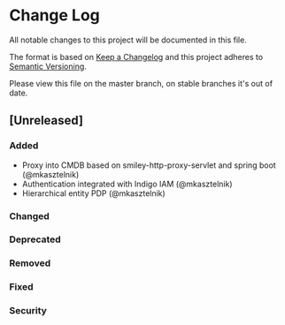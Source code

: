 # Change Log
All notable changes to this project will be documented in this file.

The format is based on [Keep a Changelog](http://keepachangelog.com/)
and this project adheres to [Semantic Versioning](http://semver.org/).

Please view this file on the master branch, on stable branches it's out of date.

## [Unreleased]

### Added
- Proxy into CMDB based on smiley-http-proxy-servlet and spring boot (@mkasztelnik)
- Authentication integrated with Indigo IAM (@mkasztelnik)
- Hierarchical entity PDP (@mkasztelnik)

### Changed

### Deprecated

### Removed

### Fixed

### Security

